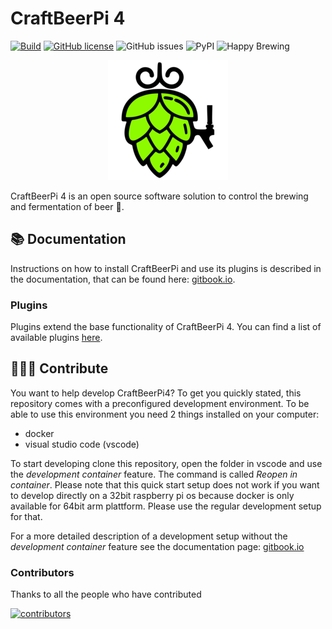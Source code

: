 # CraftBeerPi 4

[![Build](https://github.com/avollkopf/craftbeerpi4/actions/workflows/build.yml/badge.svg)](https://github.com/avollkopf/craftbeerpi4/actions/workflows/build.yml)
[![GitHub license](https://img.shields.io/github/license/avollkopf/craftbeerpi4)](https://github.com/avollkopf/craftbeerpi4/blob/master/LICENSE)
![GitHub issues](https://img.shields.io/github/issues-raw/Manuel83/craftbeerpi4)
![PyPI](https://img.shields.io/pypi/v/cbpi)
![Happy Brewing](https://img.shields.io/badge/CraftBeerPi%204-Happy%20Brewing-%23FBB117)

<p align="center">
  <img src="https://github.com/Manuel83/craftbeerpi4-ui/blob/main/cbpi4ui/public/logo192.png?raw=true" alt="CraftBeerPi Logo"/>
</p>

CraftBeerPi 4 is an open source software solution to control the brewing and
fermentation of beer :beer:.

## 📚 Documentation
Instructions on how to install CraftBeerPi and use its plugins is described
in the documentation, that can be found here: [gitbook.io](https://openbrewing.gitbook.io/craftbeerpi4_support/).

### Plugins
Plugins extend the base functionality of CraftBeerPi 4.
You can find a list of available plugins [here](https://openbrewing.gitbook.io/craftbeerpi4_support/master/plugin-installation#plugin-list).

## 🧑‍🤝‍🧑 Contribute
You want to help develop CraftBeerPi4? To get you quickly stated, this repository comes with a preconfigured
development environment. To be able to use this environment you need 2 things installed on your computer:

- docker
- visual studio code (vscode)

To start developing clone this repository, open the folder in vscode and use the _development container_ feature. The command is called _Reopen in container_. Please note that this quick start setup does not work if you want to develop directly on a 32bit raspberry pi os because docker is only available for 64bit arm plattform. Please use the regular development setup for that.

For a more detailed description of a development setup without the _development container_ feature see the documentation page:
[gitbook.io](https://openbrewing.gitbook.io/craftbeerpi4_support/)

### Contributors
Thanks to all the people who have contributed

[![contributors](https://contributors-img.web.app/image?repo=avollkopf/craftbeerpi4)](https://github.com/avollkopf/craftbeerpi4/graphs/contributors)
